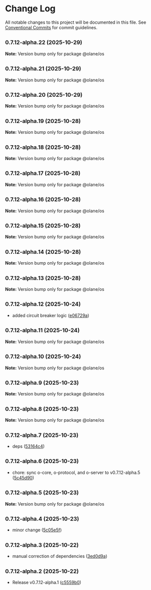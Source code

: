 # Change Log

All notable changes to this project will be documented in this file.
See [Conventional Commits](https://conventionalcommits.org) for commit guidelines.

## <small>0.7.12-alpha.22 (2025-10-29)</small>

**Note:** Version bump only for package @olane/os

## <small>0.7.12-alpha.21 (2025-10-29)</small>

**Note:** Version bump only for package @olane/os

## <small>0.7.12-alpha.20 (2025-10-29)</small>

**Note:** Version bump only for package @olane/os

## <small>0.7.12-alpha.19 (2025-10-28)</small>

**Note:** Version bump only for package @olane/os

## <small>0.7.12-alpha.18 (2025-10-28)</small>

**Note:** Version bump only for package @olane/os

## <small>0.7.12-alpha.17 (2025-10-28)</small>

**Note:** Version bump only for package @olane/os

## <small>0.7.12-alpha.16 (2025-10-28)</small>

**Note:** Version bump only for package @olane/os

## <small>0.7.12-alpha.15 (2025-10-28)</small>

**Note:** Version bump only for package @olane/os

## <small>0.7.12-alpha.14 (2025-10-28)</small>

**Note:** Version bump only for package @olane/os

## <small>0.7.12-alpha.13 (2025-10-28)</small>

**Note:** Version bump only for package @olane/os

## <small>0.7.12-alpha.12 (2025-10-24)</small>

- added circuit breaker logic ([e06729a](https://github.com/olane-labs/olane/commit/e06729a))

## <small>0.7.12-alpha.11 (2025-10-24)</small>

**Note:** Version bump only for package @olane/os

## <small>0.7.12-alpha.10 (2025-10-24)</small>

**Note:** Version bump only for package @olane/os

## <small>0.7.12-alpha.9 (2025-10-23)</small>

**Note:** Version bump only for package @olane/os

## <small>0.7.12-alpha.8 (2025-10-23)</small>

**Note:** Version bump only for package @olane/os

## <small>0.7.12-alpha.7 (2025-10-23)</small>

- deps ([53164c4](https://github.com/olane-labs/olane/commit/53164c4))

## <small>0.7.12-alpha.6 (2025-10-23)</small>

- chore: sync o-core, o-protocol, and o-server to v0.7.12-alpha.5 ([5c45d90](https://github.com/olane-labs/olane/commit/5c45d90))

## <small>0.7.12-alpha.5 (2025-10-23)</small>

**Note:** Version bump only for package @olane/os

## <small>0.7.12-alpha.4 (2025-10-23)</small>

- minor change ([5c05e5f](https://github.com/olane-labs/olane/commit/5c05e5f))

## <small>0.7.12-alpha.3 (2025-10-22)</small>

- manual correction of dependencies ([3ed0d9a](https://github.com/olane-labs/olane/commit/3ed0d9a))

## <small>0.7.12-alpha.2 (2025-10-22)</small>

- Release v0.7.12-alpha.1 ([c5559b0](https://github.com/olane-labs/olane/commit/c5559b0))
